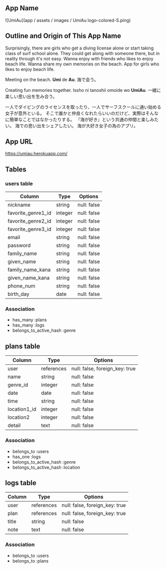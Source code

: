 ## App Name
![UmiAu](app / assets / images / UmiAu logo-colored-S.ping)

## Outline and Origin of This App Name
Surprisingly, there are girls who get a diving license alone or start taking class of surf school alone.
They could get along with someone there, but in reality through it's not easy.
Wanna enjoy with friends who likes to enjoy beach life.
Wanna share my own memories on the beach.
App for girls who likes to enjoy beach life. 

Meeting on the beach.
**Umi** de **Au**.
海で会う。

Creating fun memories together.
Issho ni tanoshii omoide wo **UmiAu**.
一緒に楽しい思い出を生み合う。

一人でダイビングのライセンスを取ったり、一人でサーフスクールに通い始める女子が意外といる。
そこで誰かと仲良くなれたらいいのだけど、実際はそんなに簡単なことではなかったりする。
『海が好き』という共通の仲間と楽しみたい。
海での思い出をシェアしたい。
海が大好き女子の為のアプリ。


## App URL
https://umiau.herokuapp.com/

## Tables
### users table

| Column             | Type    | Options     |
| ------------------ | ------- | ----------- |
| nickname           | string  | null: false |
| favorite_genre1_id | integer | null: false |
| favorite_genre2_id | integer | null: false |
| favorite_genre3_id | integer | null: false |
| email              | string  | null: false |
| password           | string  | null: false |
| family_name        | string  | null: false |
| given_name         | string  | null: false |
| family_name_kana   | string  | null: false |
| given_name_kana    | string  | null: false |
| phone_num          | string  | null: false |
| birth_day          | date    | null: false |

### Association
- has_many :plans
- has_many :logs
- belongs_to_active_hash :genre

## plans table

| Column             | Type       | Options                        |
| ------------------ | ---------- | ------------------------------ |
| user               | references | null: false, foreign_key: true |
| name               | string     | null: false                    |
| genre_id           | integer    | null: false                    |
| date               | date       | null: false                    |
| time               | string     | null: false                    |
| location1_id       | integer    | null: false                    |
| location2          | integer    | null: false                    |
| detail             | text       | null: false                    |

### Association
- belongs_to :users
- has_one :logs
- belongs_to_active_hash :genre
- belongs_to_active_hash :location

## logs table

| Column             | Type       | Options                        |
| ------------------ | ---------- | ------------------------------ |
| user               | references | null: false, foreign_key: true |
| plan               | references | null: false, foreign_key: true |
| title              | string     | null: false                    |
| note               | text       | null: false                    |

### Association
- belongs_to :users
- belongs_to :plans